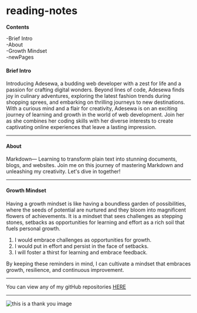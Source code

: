 # reading-notes

**Contents** 

-Brief Intro  
-About   
-Growth Mindset  
-newPages  

#### Brief Intro
Introducing Adesewa, a budding web developer with a zest for life and a passion for crafting digital wonders. Beyond lines of code, Adesewa finds joy in culinary adventures, exploring the latest fashion trends during shopping sprees, and embarking on thrilling journeys to new destinations. With a curious mind and a flair for creativity, Adesewa is on an exciting journey of learning and growth in the world of web development. Join her as she combines her coding skills with her diverse interests to create captivating online experiences that leave a lasting impression.


***

#### About
Markdown— Learning to transform plain text into stunning documents, blogs, and websites. Join me on this journey of mastering Markdown and unleashing my creativity. Let's dive in together!

***

#### Growth Mindset
Having a growth mindset is like having a boundless garden of possibilities,  where the seeds of potential are nurtured and they bloom into magnificent flowers of achievements. It is a mindset that sees challenges as stepping stones, setbacks as opportunities for learning and effort as a rich soil that fuels personal growth. 

1. I would embrace challenges as opportunities for growth.
2. I would put in effort and persist in the face of setbacks.
3. I will foster a thirst for learning and embrace feedback.

By keeping these reminders in mind, I can cultivate a mindset that embraces growth, resilience, and continuous improvement.

***

You can view any of my gitHub repositories [HERE](https://github.com/adesewa293)

***

![this is a thank you image](https://illustoon.com/photo/thum/2799.png)
